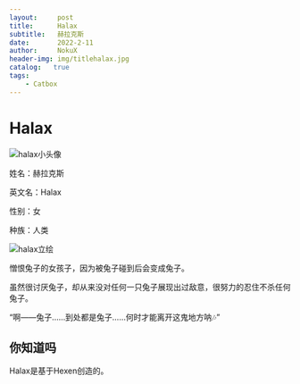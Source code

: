 ```yaml
---
layout:     post
title:      Halax
subtitle:   赫拉克斯
date:       2022-2-11
author:     NokuX
header-img: img/titlehalax.jpg
catalog:   true
tags:
    - Catbox
---
```

# Halax

![halax小头像]({{site.baseurl}}/img-post/halax.jpg)

姓名：赫拉克斯

英文名：Halax

性别：女

种族：人类

![halax立绘]({{site.baseurl}}/img-post/halax.png)

憎恨兔子的女孩子，因为被兔子碰到后会变成兔子。

虽然很讨厌兔子，却从来没对任何一只兔子展现出过敌意，很努力的忍住不杀任何兔子。

“啊——兔子……到处都是兔子……何时才能离开这鬼地方呐🎶”

## 你知道吗

Halax是基于Hexen创造的。
